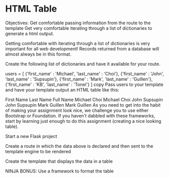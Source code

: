 # HTML Table
Objectives:
Get comfortable passing information from the route to the template
Get very comfortable iterating through a list of dictionaries to generate a html output.



Getting comfortable with iterating through a list of dictionaries is very important for all web development! Records returned from a database will almost always be in this format.

Create the following list of dictionaries and have it available for your route.

users = [
   {'first_name' : 'Michael', 'last_name' : 'Choi'},
   {'first_name' : 'John', 'last_name' : 'Supsupin'},
   {'first_name' : 'Mark', 'last_name' : 'Guillen'},
   {'first_name' : 'KB', 'last_name' : 'Tonel'}
]
copy
Pass users to your template and have your template output an HTML table like this:

First Name	Last Name	Full Name
Michael	Choi	Michael Choi
John	Supsupin	John Supsupin
Mark	Guillen	Mark Guillen
As you need to get into the habit of making your assignment look nice, we challenge you to use either Bootstrap or Foundation. If you haven't dabbled with these frameworks, start by learning just enough to do this assignment (creating a nice looking table).

Start a new Flask project

Create a route in which the data above is declared and then sent to the template engine to be rendered

Create the template that displays the data in a table

NINJA BONUS: Use a framework to format the table
